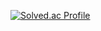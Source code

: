 [![Solved.ac Profile](http://mazassumnida.wtf/api/v2/generate_badge?boj=alsgurdl258)](https://solved.ac/alsgurdl258/)
